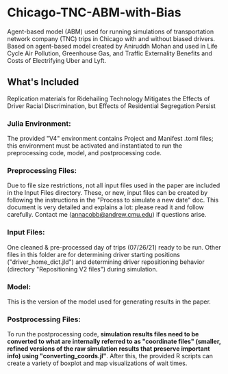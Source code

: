 # Chicago-TNC-ABM-with-Bias
Agent-based model (ABM) used for running simulations of transportation network company (TNC) trips in Chicago with and without biased drivers.
Based on agent-based model created by Aniruddh Mohan and used in Life Cycle Air Pollution, Greenhouse Gas, and Traffic Externality Benefits and Costs of Electrifying Uber and Lyft.

## What's Included
Replication materials for Ridehailing Technology Mitigates the Effects of Driver Racial Discrimination, but Effects of Residential Segregation Persist
### Julia Environment:
The provided "V4" environment contains Project and Manifest .toml files; this environment must be activated and instantiated to run the preprocessing code, model, and postprocessing code.
### Preprocessing Files:
Due to file size restrictions, not all input files used in the paper are included in the Input Files directory. These, or new, input files can be created by following the instructions in the "Process to simulate a new date" doc. This document is very detailed and explains a lot: please read it and follow carefully. Contact me (annacobb@andrew.cmu.edu) if questions arise.
### Input Files: 
One cleaned & pre-processed day of trips (07/26/21) ready to be run. Other files in this folder are for determining driver starting positions ("driver_home_dict.jld") and determining driver repositioning behavior (directory "Repositioning V2 files") during simulation.
### Model:
This is the version of the model used for generating results in the paper.
### Postprocessing Files:
To run the postprocessing code, **simulation results files need to be converted to what are internally referred to as "coordinate files" (smaller, refined versions of the raw simulation results that preserve important info) using "converting_coords.jl"**. After this, the provided R scripts can create a variety of boxplot and map visualizations of wait times.
